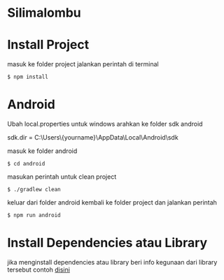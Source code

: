 # Silimalombu

# Install Project

masuk ke folder project jalankan perintah di terminal

```console
$ npm install 
```


# Android

Ubah local.properties untuk windows arahkan ke folder sdk android

sdk.dir = C:\\Users\\{yourname}\\AppData\\Local\\Android\\sdk


masuk ke folder android


```console
$ cd android
```


masukan perintah untuk clean project

```console
$ ./gradlew clean
```

keluar dari folder android kembali ke folder project dan jalankan perintah

```console
$ npm run android
```
# Install Dependencies atau Library

jika menginstall dependencies atau library beri info kegunaan dari library tersebut contoh [disini](dependencies.txt)



